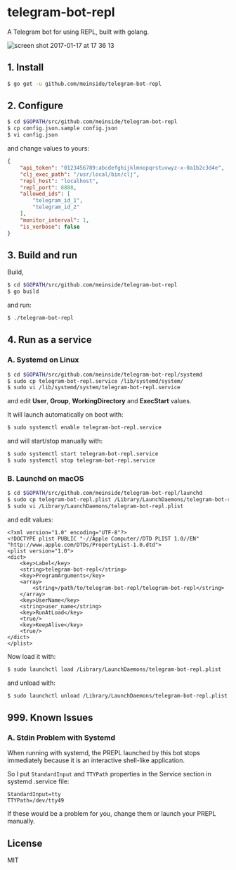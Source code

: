 # telegram-bot-repl

A Telegram bot for using REPL, built with golang.

![screen shot 2017-01-17 at 17 36 13](https://cloud.githubusercontent.com/assets/185988/22013289/9508932e-dcdb-11e6-8429-abf51a74bd83.png)

## 1. Install

```bash
$ go get -u github.com/meinside/telegram-bot-repl
```

## 2. Configure

```bash
$ cd $GOPATH/src/github.com/meinside/telegram-bot-repl
$ cp config.json.sample config.json
$ vi config.json
```

and change values to yours:

```json
{
	"api_token": "0123456789:abcdefghijklmnopqrstuvwyz-x-0a1b2c3d4e",
	"clj_exec_path": "/usr/local/bin/clj",
	"repl_host": "localhost",
	"repl_port": 8888,
	"allowed_ids": [
		"telegram_id_1",
		"telegram_id_2"
	],
	"monitor_interval": 1,
	"is_verbose": false
}
```

## 3. Build and run

Build,

```bash
$ cd $GOPATH/src/github.com/meinside/telegram-bot-repl
$ go build
```

and run:

```bash
$ ./telegram-bot-repl
```

## 4. Run as a service

### A. Systemd on Linux

```bash
$ cd $GOPATH/src/github.com/meinside/telegram-bot-repl/systemd
$ sudo cp telegram-bot-repl.service /lib/systemd/system/
$ sudo vi /lib/systemd/system/telegram-bot-repl.service
```

and edit **User**, **Group**, **WorkingDirectory** and **ExecStart** values.

It will launch automatically on boot with:

```bash
$ sudo systemctl enable telegram-bot-repl.service
```

and will start/stop manually with:

```bash
$ sudo systemctl start telegram-bot-repl.service
$ sudo systemctl stop telegram-bot-repl.service
```

### B. Launchd on macOS

```bash
$ cd $GOPATH/src/github.com/meinside/telegram-bot-repl/launchd
$ sudo cp telegram-bot-repl.plist /Library/LaunchDaemons/telegram-bot-repl.plist
$ sudo vi /Library/LaunchDaemons/telegram-bot-repl.plist
```

and edit values:

```
<?xml version="1.0" encoding="UTF-8"?>
<!DOCTYPE plist PUBLIC "-//Apple Computer//DTD PLIST 1.0//EN" "http://www.apple.com/DTDs/PropertyList-1.0.dtd">
<plist version="1.0">
<dict>
	<key>Label</key>
	<string>telegram-bot-repl</string>
	<key>ProgramArguments</key>
	<array>
		<string>/path/to/telegram-bot-repl/telegram-bot-repl</string>
	</array>
	<key>UserName</key>
	<string>user_name</string>
	<key>RunAtLoad</key>
	<true/>
	<key>KeepAlive</key>
	<true/>
</dict>
</plist>
```

Now load it with:

```bash
$ sudo launchctl load /Library/LaunchDaemons/telegram-bot-repl.plist
```

and unload with:

```bash
$ sudo launchctl unload /Library/LaunchDaemons/telegram-bot-repl.plist
```

## 999. Known Issues

### A. Stdin Problem with Systemd

When running with systemd, the PREPL launched by this bot stops immediately because it is an interactive shell-like application.

So I put `StandardInput` and `TTYPath` properties in the Service section in systemd .service file:

```
StandardInput=tty
TTYPath=/dev/tty49
```

If these would be a problem for you, change them or launch your PREPL manually.

## License

MIT

